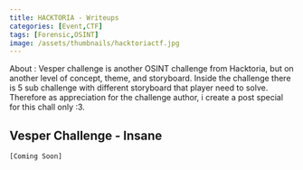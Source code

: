 ```yaml
---
title: HACKTORIA - Writeups
categories: [Event,CTF]
tags: [Forensic,OSINT]
image: /assets/thumbnails/hacktoriactf.jpg
---
```


About : Vesper challenge is another OSINT challenge from Hacktoria, but on another level of concept, theme, and storyboard. Inside the challenge there is 5 sub challenge with different storyboard that player need to solve. Therefore as appreciation for the challenge author, i create a post special for this chall only :3.

## Vesper Challenge - Insane 

```
[Coming Soon]
```
